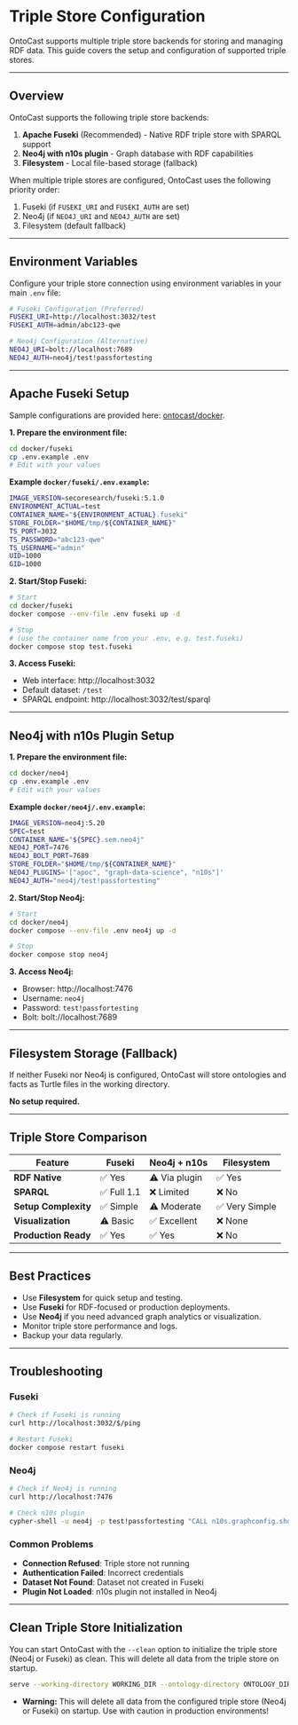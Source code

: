 # Triple Store Configuration

OntoCast supports multiple triple store backends for storing and managing RDF data. This guide covers the setup and configuration of supported triple stores.

---

## Overview

OntoCast supports the following triple store backends:

1. **Apache Fuseki** (Recommended) - Native RDF triple store with SPARQL support
2. **Neo4j with n10s plugin** - Graph database with RDF capabilities
3. **Filesystem** - Local file-based storage (fallback)

When multiple triple stores are configured, OntoCast uses the following priority order:
1. Fuseki (if `FUSEKI_URI` and `FUSEKI_AUTH` are set)
2. Neo4j (if `NEO4J_URI` and `NEO4J_AUTH` are set)
3. Filesystem (default fallback)

---

## Environment Variables

Configure your triple store connection using environment variables in your main `.env` file:

```bash
# Fuseki Configuration (Preferred)
FUSEKI_URI=http://localhost:3032/test
FUSEKI_AUTH=admin/abc123-qwe

# Neo4j Configuration (Alternative)
NEO4J_URI=bolt://localhost:7689
NEO4J_AUTH=neo4j/test!passfortesting
```

---

## Apache Fuseki Setup

Sample configurations are provided here: [ontocast/docker](https://github.com/growgraph/ontocast/tree/main/docker).

**1. Prepare the environment file:**
```bash
cd docker/fuseki
cp .env.example .env
# Edit with your values
```

**Example `docker/fuseki/.env.example`:**
```bash
IMAGE_VERSION=secoresearch/fuseki:5.1.0
ENVIRONMENT_ACTUAL=test
CONTAINER_NAME="${ENVIRONMENT_ACTUAL}.fuseki"
STORE_FOLDER="$HOME/tmp/${CONTAINER_NAME}"
TS_PORT=3032
TS_PASSWORD="abc123-qwe"
TS_USERNAME="admin"
UID=1000
GID=1000
```

**2. Start/Stop Fuseki:**
```bash
# Start
cd docker/fuseki
docker compose --env-file .env fuseki up -d

# Stop
# (use the container name from your .env, e.g. test.fuseki)
docker compose stop test.fuseki
```

**3. Access Fuseki:**

- Web interface: http://localhost:3032
- Default dataset: `/test`
- SPARQL endpoint: http://localhost:3032/test/sparql

---

## Neo4j with n10s Plugin Setup

**1. Prepare the environment file:**
```bash
cd docker/neo4j
cp .env.example .env
# Edit with your values
```

**Example `docker/neo4j/.env.example`:**
```bash
IMAGE_VERSION=neo4j:5.20
SPEC=test
CONTAINER_NAME="${SPEC}.sem.neo4j"
NEO4J_PORT=7476
NEO4J_BOLT_PORT=7689
STORE_FOLDER="$HOME/tmp/${CONTAINER_NAME}"
NEO4J_PLUGINS='["apoc", "graph-data-science", "n10s"]'
NEO4J_AUTH="neo4j/test!passfortesting"
```

**2. Start/Stop Neo4j:**
```bash
# Start
cd docker/neo4j
docker compose --env-file .env neo4j up -d

# Stop
docker compose stop neo4j
```

**3. Access Neo4j:**

- Browser: http://localhost:7476
- Username: `neo4j`
- Password: `test!passfortesting`
- Bolt: bolt://localhost:7689

---

## Filesystem Storage (Fallback)

If neither Fuseki nor Neo4j is configured, OntoCast will store ontologies and facts as Turtle files in the working directory.

**No setup required.**

---

## Triple Store Comparison

| Feature | Fuseki | Neo4j + n10s | Filesystem |
|---------|--------|--------------|------------|
| **RDF Native** | ✅ Yes | ⚠️ Via plugin | ✅ Yes |
| **SPARQL** | ✅ Full 1.1 | ❌ Limited | ❌ No |
| **Setup Complexity** | ✅ Simple | ⚠️ Moderate | ✅ Very Simple |
| **Visualization** | ⚠️ Basic | ✅ Excellent | ❌ None |
| **Production Ready** | ✅ Yes | ✅ Yes | ❌ No |

---

## Best Practices

- Use **Filesystem** for quick setup and testing.
- Use **Fuseki** for RDF-focused or production deployments.
- Use **Neo4j** if you need advanced graph analytics or visualization.
- Monitor triple store performance and logs.
- Backup your data regularly.

---

## Troubleshooting

### Fuseki
```bash
# Check if Fuseki is running
curl http://localhost:3032/$/ping

# Restart Fuseki
docker compose restart fuseki
```

### Neo4j
```bash
# Check if Neo4j is running
curl http://localhost:7476

# Check n10s plugin
cypher-shell -u neo4j -p test!passfortesting "CALL n10s.graphconfig.show()"
```

### Common Problems
- **Connection Refused**: Triple store not running
- **Authentication Failed**: Incorrect credentials
- **Dataset Not Found**: Dataset not created in Fuseki
- **Plugin Not Loaded**: n10s plugin not installed in Neo4j

---

## Clean Triple Store Initialization

You can start OntoCast with the `--clean` option to initialize the triple store (Neo4j or Fuseki) as clean. This will delete all data from the triple store on startup.

```bash
serve --working-directory WORKING_DIR --ontology-directory ONTOLOGY_DIR --clean
```

- **Warning:** This will delete all data from the configured triple store (Neo4j or Fuseki) on startup. Use with caution in production environments!
